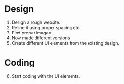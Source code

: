 # Design
1. Design a rough website.
2. Refine it using proper spacing etc
3. Find proper images.
4. Now made different versions
5. Create different UI elements from the existing design.

# Coding
6.  Start coding with the UI elements.
